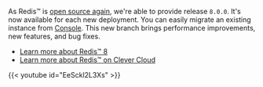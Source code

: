
As Redis™ is [open source again](https://antirez.com/news/151), we're able to provide release `8.0.0`. It's now available for each new deployment. You can easily migrate an existing instance from [Console](https://console.clever-cloud.com). This new branch brings performance improvements, new features, and bug fixes.

- [Learn more about Redis™ 8](https://redis.io/blog/redis-8-ga/)
- [Learn more about Redis™ on Clever Cloud](/developers/doc/addons/redis/)

{{< youtube id="EeSckl2L3Xs" >}}


